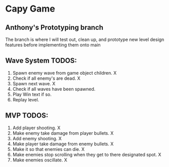 # Capy Game

## Anthony's Prototyping branch

The branch is where I will test out, clean up, and prototype new level design features before implementing them onto main

## Wave System TODOS:

1. Spawn enemy wave from game object children. X
2. Check if all enemy's are dead. X
3. Spawn next wave. X
4. Check if all waves have been spawned. 
5. Play Win text if so.
6. Replay level.

## MVP TODOS:

1. Add player shooting. X
2. Make enemy take damage from player bullets. X
3. Add enemy shooting. X
4. Make player take damage from enemy bullets. X
5. Make it so that enemies can die. X
6. Make enemies stop scrolling when they get to there designated spot. X
7. Make enemies oscillate. X
